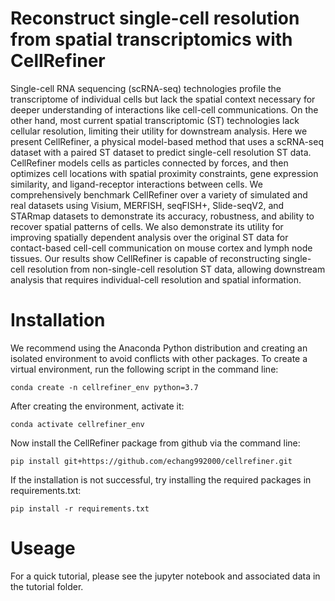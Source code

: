 # Reconstruct single-cell resolution from spatial transcriptomics with CellRefiner

Single-cell RNA sequencing (scRNA-seq) technologies profile the transcriptome of individual cells but lack the spatial context necessary for deeper understanding of interactions like cell-cell communications. On the other hand, most current spatial transcriptomic (ST) technologies lack cellular resolution, limiting their utility for downstream analysis. Here we present CellRefiner, a physical model-based method that uses a scRNA-seq dataset with a paired ST dataset to predict single-cell resolution ST data. CellRefiner models cells as particles connected by forces, and then optimizes cell locations with spatial proximity constraints, gene expression similarity, and ligand-receptor interactions between cells. We comprehensively benchmark CellRefiner over a variety of simulated and real datasets using Visium, MERFISH, seqFISH+, Slide-seqV2, and STARmap datasets to demonstrate its accuracy, robustness, and ability to recover spatial patterns of cells. We also demonstrate its utility for improving spatially dependent analysis over the original ST data for contact-based cell-cell communication on mouse cortex and lymph node tissues. Our results show CellRefiner is capable of reconstructing single-cell resolution from non-single-cell resolution ST data, allowing  downstream analysis that requires individual-cell resolution and spatial information.

# Installation
We recommend using the Anaconda Python distribution and creating an isolated environment to avoid conflicts with other packages. To create a virtual environment, run the following script in the command line:

```conda create -n cellrefiner_env python=3.7```

After creating the environment, activate it:

```conda activate cellrefiner_env```

Now install the CellRefiner package from github via the command line:

```pip install git+https://github.com/echang992000/cellrefiner.git```

If the installation is not successful, try installing the required packages in requirements.txt:

```pip install -r requirements.txt```

# Useage

For a quick tutorial, please see the jupyter notebook and associated data in the tutorial folder.

